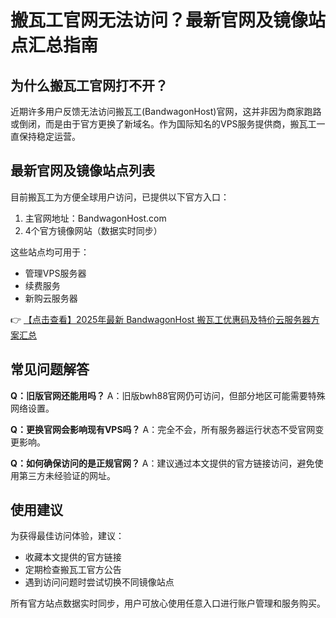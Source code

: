 # 搬瓦工官网无法访问？最新官网及镜像站点汇总指南

## 为什么搬瓦工官网打不开？

近期许多用户反馈无法访问搬瓦工(BandwagonHost)官网，这并非因为商家跑路或倒闭，而是由于官方更换了新域名。作为国际知名的VPS服务提供商，搬瓦工一直保持稳定运营。

## 最新官网及镜像站点列表

目前搬瓦工为方便全球用户访问，已提供以下官方入口：

1. 主官网地址：BandwagonHost.com
2. 4个官方镜像网站（数据实时同步）

这些站点均可用于：
- 管理VPS服务器
- 续费服务
- 新购云服务器

👉 [【点击查看】2025年最新 BandwagonHost 搬瓦工优惠码及特价云服务器方案汇总](https://bit.ly/banwagon)

## 常见问题解答

**Q：旧版官网还能用吗？**
A：旧版bwh88官网仍可访问，但部分地区可能需要特殊网络设置。

**Q：更换官网会影响现有VPS吗？**
A：完全不会，所有服务器运行状态不受官网变更影响。

**Q：如何确保访问的是正规官网？**
A：建议通过本文提供的官方链接访问，避免使用第三方未经验证的网址。

## 使用建议

为获得最佳访问体验，建议：
- 收藏本文提供的官方链接
- 定期检查搬瓦工官方公告
- 遇到访问问题时尝试切换不同镜像站点

所有官方站点数据实时同步，用户可放心使用任意入口进行账户管理和服务购买。